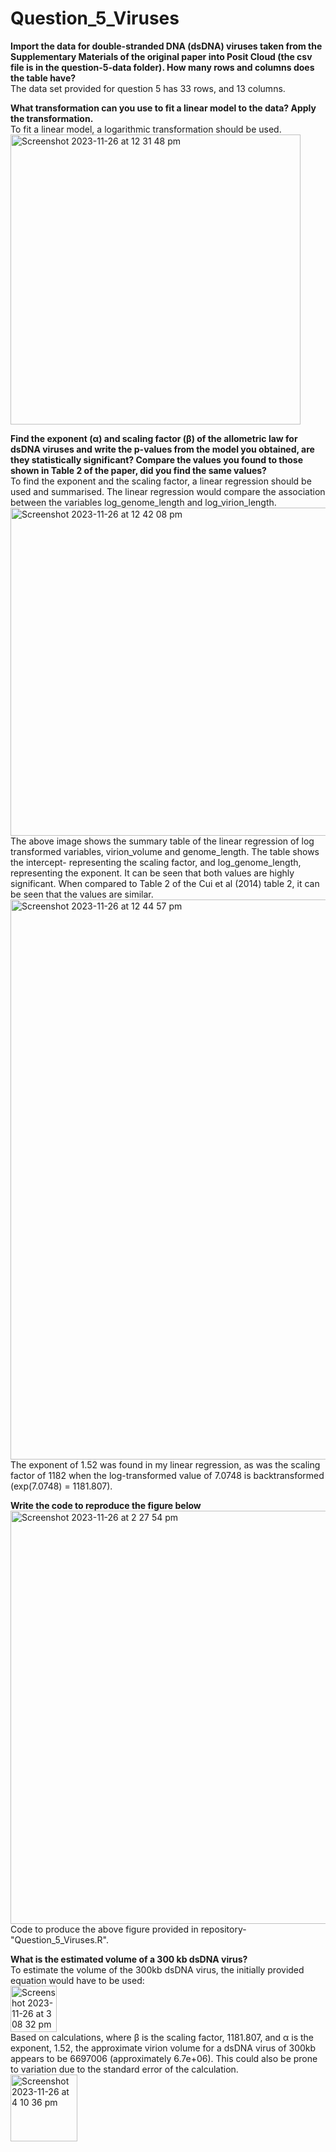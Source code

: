 # Question_5_Viruses 

**Import the data for double-stranded DNA (dsDNA) viruses taken from the Supplementary Materials of the original paper into Posit Cloud (the csv file is in the question-5-data folder). How many rows and columns does the table have?**  
The data set provided for question 5 has 33 rows, and 13 columns.  

**What transformation can you use to fit a linear model to the data? Apply the transformation.**  
To fit a linear model, a logarithmic transformation should be used.  
<img width="464" alt="Screenshot 2023-11-26 at 12 31 48 pm" src="https://github.com/lanonmymoush/Question_5_Viruses/assets/151572854/3078bbc3-f3e2-48f7-9b36-b6d30e05a2c9">  

**Find the exponent (α) and scaling factor (β) of the allometric law for dsDNA viruses and write the p-values from the model you obtained, are they statistically significant? Compare the values you found to those shown in Table 2 of the paper, did you find the same values?**  
To find the exponent and the scaling factor, a linear regression should be used and summarised. The linear regression would compare the association between the variables log_genome_length and log_virion_length.  
<img width="525" alt="Screenshot 2023-11-26 at 12 42 08 pm" src="https://github.com/lanonmymoush/Question_5_Viruses/assets/151572854/ceb7bc1d-2ca5-424d-8784-aa5d793fc31c">  
The above image shows the summary table of the linear regression of log transformed variables, virion_volume and genome_length. The table shows the intercept- representing the scaling factor, and log_genome_length, representing the exponent. It can be seen that both values are highly significant. 
When compared to Table 2 of the Cui et al (2014) table 2, it can be seen that the values are similar.  
<img width="896" alt="Screenshot 2023-11-26 at 12 44 57 pm" src="https://github.com/lanonmymoush/Question_5_Viruses/assets/151572854/675c982c-2d23-40a0-a469-c3f76124ff25"> 
The exponent of 1.52 was found in my linear regression, as was the scaling factor of 1182 when the log-transformed value of 7.0748 is backtransformed (exp(7.0748) = 1181.807). 

**Write the code to reproduce the figure below**  
<img width="661" alt="Screenshot 2023-11-26 at 2 27 54 pm" src="https://github.com/lanonmymoush/Question_5_Viruses/assets/151572854/1fa596bb-80d9-4efe-8166-02241229c4ec">  
Code to produce the above figure provided in repository- "Question_5_Viruses.R". 

**What is the estimated volume of a 300 kb dsDNA virus?**  
To estimate the volume of the 300kb dsDNA virus, the initially provided equation would have to be used:  
<img width="74" alt="Screenshot 2023-11-26 at 3 08 32 pm" src="https://github.com/lanonmymoush/Question_5_Viruses/assets/151572854/5298a102-726e-4847-91b3-44aa212bde8c">  
Based on calculations, where β is the scaling factor, 1181.807, and α is the exponent, 1.52, the approximate virion volume for a dsDNA virus of 300kb appears to be 6697006 (approximately 6.7e+06). This could also be prone to variation due to the standard error of the calculation.  
<img width="107" alt="Screenshot 2023-11-26 at 4 10 36 pm" src="https://github.com/lanonmymoush/Question_5_Viruses/assets/151572854/adbcb754-0578-452d-9c3a-1c28af09169b">



